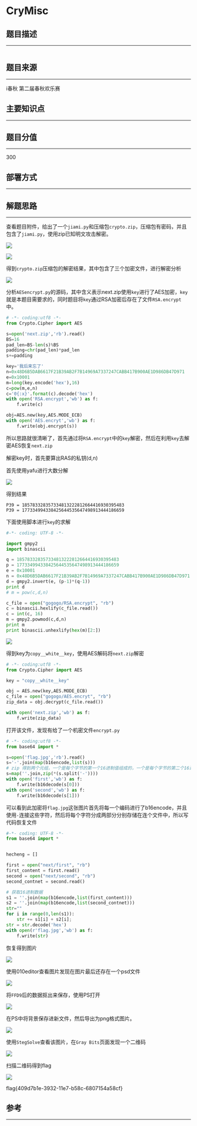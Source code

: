 # CryMisc

## 题目描述
---
```

```

## 题目来源
---
i春秋 第二届春秋欢乐赛

## 主要知识点
---


## 题目分值
---
300

## 部署方式
---


## 解题思路
---

查看题目附件，给出了一个`jiami.py`和压缩包`crypto.zip`，压缩包有密码，并且包含了`jiami.py`，使用zip已知明文攻击解密。

![](images/ctf-2021-06-08-10-27-59.png)

![](images/ctf-2021-06-08-10-28-37.png)

得到`crypto.zip`压缩包的解密结果，其中包含了三个加密文件，进行解密分析

![](images/ctf-2021-06-08-10-30-24.png)

分析`AESencrypt.py`的源码，其中含义表示next.zip使用`key`进行了AES加密，`key`就是本题目需要求的，同时题目将`key`通过RSA加密后存在了文件`RSA.encrypt`中。

```python
# -*- coding:utf8 -*-
from Crypto.Cipher import AES

s=open('next.zip','rb').read()
BS=16
pad_len=BS-len(s)%BS
padding=chr(pad_len)*pad_len
s+=padding

key='我后来忘了'
n=0x48D6B5DAB6617F21B39AB2F7B14969A7337247CABB417B900AE1D986DB47D971
e=0x10001
m=long(key.encode('hex'),16)
c=pow(m,e,n)
c='0{:x}'.format(c).decode('hex')
with open('RSA.encrypt','wb') as f:
    f.write(c)

obj=AES.new(key,AES.MODE_ECB)
with open('AES.encryt','wb') as f:
    f.write(obj.encrypt(s))
```

所以思路就很清晰了，首先通过将`RSA.encrypt`中的`key`解密，然后在利用`key`去解密AES恢复`next.zip`

解密key时，首先要算出RAS的私钥(d,n)

首先使用yafu进行大数分解

![](images/ctf-2021-06-08-10-52-30.png)

得到结果

```
P39 = 185783328357334813222812664416930395483
P39 = 177334994338425644535647498913444186659
```

下面使用脚本进行`key`的求解

```python
#-*- coding: UTF-8 -*- 

import gmpy2
import binascii

q = 185783328357334813222812664416930395483
p = 177334994338425644535647498913444186659
e = 0x10001
n = 0x48D6B5DAB6617F21B39AB2F7B14969A7337247CABB417B900AE1D986DB47D971
d = gmpy2.invert(e, (p-1)*(q-1))
print d
# m = pow(c,d,n)

c_file = open("gogogo/RSA.encrypt", "rb")
c = binascii.hexlify(c_file.read())
c = int(c, 16)
m = gmpy2.powmod(c,d,n)
print m
print binascii.unhexlify(hex(m)[2:])
```

![](images/ctf-2021-06-08-11-10-02.png)

得到key为`copy__white__key`，使用AES解码将`next.zip`解密

```python
# -*- coding:utf8 -*-
from Crypto.Cipher import AES

key = "copy__white__key"

obj = AES.new(key,AES.MODE_ECB)
c_file = open("gogogo/AES.encryt", "rb")
zip_data = obj.decrypt(c_file.read())

with open('next.zip','wb') as f:
    f.write(zip_data)
```

打开该文件，发现有给了一个机密文件`encrypt.py`

```python
# -*- coding:utf8 -*-
from base64 import *

s=open('flag.jpg','rb').read()
s='-'.join(map(b16encode,list(s)))
# zip 得到两个元组，一个是每个字节的第一个16进制值组成的，一个是每个字节的第二个16进制值组成的
s=map(''.join,zip(*(s.split('-'))))
with open('first','wb') as f:
    f.write(b16decode(s[0]))
with open('second','wb') as f:
    f.write(b16decode(s[1]))
```

可以看到此加密将`flag.jpg`这张图片首先将每一个编码进行了b16encode，并且使用`-`连接这些字符，然后将每个字符分成两部分分别存储在连个文件中，所以写代码恢复文件

```python
#-*- coding: UTF-8 -*- 
from base64 import *


hecheng = []

first = open("next/first", "rb")
first_content = first.read()
second = open("next/second", "rb")
second_contnet = second.read()

# 获取16进制数据
s1 = ''.join(map(b16encode,list(first_content)))
s2 = ''.join(map(b16encode,list(second_contnet)))
str=""
for i in range(0,len(s1)):
    str += s1[i] + s2[i];
str = str.decode('hex')
with open(r'flag.jpg','wb') as f:
    f.write(str)
```

恢复得到图片

![](images/ctf-2021-06-08-12-25-16.png)

使用010editor查看图片发现在图片最后还存在一个psd文件

![](images/ctf-2021-06-08-12-24-38.png)

将`FFD9`后的数据抠出来保存，使用PS打开

![](images/ctf-2021-06-08-12-30-32.png)

在PS中将背景保存进新文件，然后导出为png格式图片。

![](images/ctf-2021-06-08-12-32-06.png)

使用`StegSolve`查看该图片，在`Gray Bits`页面发现一个二维码

![](images/ctf-2021-06-08-12-33-27.png)

扫描二维码得到flag

![](images/ctf-2021-06-08-12-34-04.png)

flag{409d7b1e-3932-11e7-b58c-6807154a58cf}

## 参考
---
